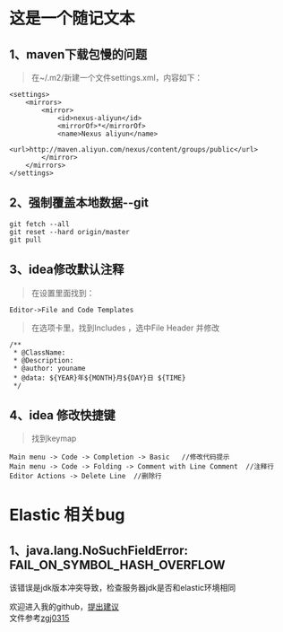 这是一个随记文本
===
1、maven下载包慢的问题
---
>在~/.m2/新建一个文件settings.xml，内容如下：
```
<settings>
    <mirrors>
        <mirror>
            <id>nexus-aliyun</id>
            <mirrorOf>*</mirrorOf>
            <name>Nexus aliyun</name>
            <url>http://maven.aliyun.com/nexus/content/groups/public</url>
        </mirror>
    </mirrors>
</settings>
```

2、强制覆盖本地数据--git
---
```
git fetch --all  
git reset --hard origin/master 
git pull
```

3、idea修改默认注释
----
>在设置里面找到：
```
Editor->File and Code Templates
```
>在选项卡里，找到Includes ，选中File Header 并修改
```
/**
 * @ClassName: 
 * @Description:
 * @author: youname
 * @data: ${YEAR}年${MONTH}月${DAY}日 ${TIME}
 */

```

4、idea 修改快捷键
----
>找到keymap
```
Main menu -> Code -> Completion -> Basic   //修改代码提示
Main menu -> Code -> Folding -> Comment with Line Comment  //注释行
Editor Actions -> Delete Line  //删除行
```

Elastic 相关bug
====
## 1、java.lang.NoSuchFieldError: FAIL_ON_SYMBOL_HASH_OVERFLOW
该错误是jdk版本冲突导致，检查服务器jdk是否和elastic环境相同


欢迎进入我的github，[提出建议](https://github.com/fukeli)<br>
文件参考[zgj0315](https://github.com/zgj0315)
